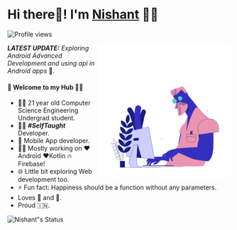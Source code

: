# Hi there👋! I'm [Nishant](https://nishantsharma1115.github.io/) 🙋‍♂️

![Profile views](https://gpvc.arturio.dev/nishantsharma1115)

<img align="right" height="300" width="300" alt="GIF" src="https://github.com/nishantsharma1115/nishantsharma1115/blob/main/38793-remote-work.gif" />

_**LATEST UPDATE:**_ _Exploring Android Advanced Development and using api in Android apps_ 🥽.

#### 🎍 Welcome to my Hub 👨‍💻

- 👨‍🎓 21 year old Computer Science Engineering Undergrad student.
- 👨‍💻 ***#SelfTaught*** Developer.
- 📱 Mobile App developer.
- 👨‍💻 Mostly working on ❤️Android ❤️Kotlin 🔥Firebase!
- 🌐 Little bit exploring Web development too.
- ⚡ Fun fact: Happiness should be a function without any parameters.
- Loves 🎵 and 🎹.
- Proud 🇮🇳.

![Nishant"s Status](https://github-readme-stats.vercel.app/api?username=nishantsharma1115&show_icons=true&hide_border=true)
